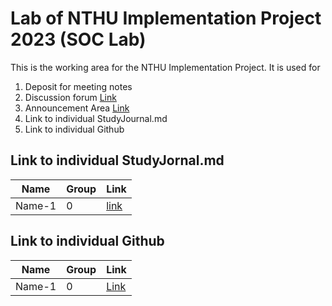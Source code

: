 # Lab of NTHU Implementation Project 2023 (SOC Lab)
This is the working area for the NTHU Implementation Project. It is used for
1. Deposit for meeting notes
2. Discussion forum [Link](https://github.com/bol-edu/soclab-nthusp23/discussions)
3. Announcement Area [Link](https://github.com/bol-edu/soclab-nthusp23/discussions/categories/announcements)
4. Link to individual StudyJournal.md
5. Link to individual Github

## Link to individual StudyJornal.md
|Name   | Group | Link |
|-------| ------|------|
|Name-1 |  0    | [link](https://hackmd.io/@TonyHo?utm_source=preview-mode&utm_medium=rec) 


## Link to individual Github
| Name    |    Group |   Link |
|---------| -------- | --------|
| Name-1  |  0       | [Link](https://github.com/bol-edu/soclab-nthusp23 ) |
